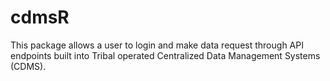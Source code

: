 # cdmsR
This package allows a user to login and make data request through API endpoints built into Tribal operated Centralized Data Management Systems (CDMS).
